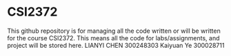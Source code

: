 # CSI2372
This github repository is for managing all the code written or will be written for the course CSI2372. This means all the code for labs/assignments, and project will be stored here. 
LIANYI CHEN 300248303
Kaiyuan Ye 300028711
